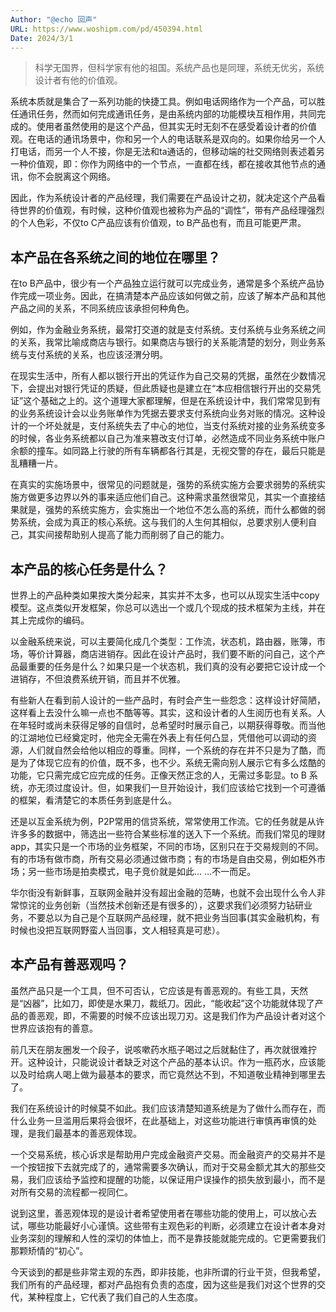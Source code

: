 ```yaml
---
Author: "@echo 回声"
URL: https://www.woshipm.com/pd/450394.html
Date: 2024/3/1
---
```

> 科学无国界，但科学家有他的祖国。系统产品也是同理，系统无优劣，系统设计者有他的价值观。

系统本质就是集合了一系列功能的快捷工具。例如电话网络作为一个产品，可以胜任通讯任务，然而如何完成通讯任务，是由系统内部的功能模块互相作用，共同完成的。使用者虽然使用的是这个产品，但其实无时无刻不在感受着设计者的价值观。在电话的通讯场景中，你和另一个人的电话联系是双向的。如果你给另一个人打电话，而另一个人不接，你是无法和ta通话的，但移动端的社交网络则表述着另一种价值观，即：你作为网络中的一个节点，一直都在线，都在接收其他节点的通讯，你不会脱离这个网络。

因此，作为系统设计者的产品经理，我们需要在产品设计之初，就决定这个产品看待世界的价值观，有时候，这种价值观也被称为产品的“调性”，带有产品经理强烈的个人色彩，不仅to C产品应该有价值观，to B产品也有，而且可能更严肃。

## 本产品在各系统之间的地位在哪里？

在to B产品中，很少有一个产品独立运行就可以完成业务，通常是多个系统产品协作完成一项业务。因此，在搞清楚本产品应该如何做之前，应该了解本产品和其他产品之间的关系，不同系统应该承担何种角色。

例如，作为金融业务系统，最常打交道的就是支付系统。支付系统与业务系统之间的关系，我常比喻成商店与银行。如果商店与银行的关系能清楚的划分，则业务系统与支付系统的关系，也应该泾渭分明。

在现实生活中，所有人都以银行开出的凭证作为自己交易的凭据，虽然在少数情况下，会提出对银行凭证的质疑，但此质疑也是建立在“本应相信银行开出的交易凭证”这个基础之上的。这个道理大家都理解，但是在系统设计中，我们常常见到有的业务系统设计会以业务账单作为凭据去要求支付系统向业务对账的情况。这种设计的一个坏处就是，支付系统失去了中心的地位，当支付系统对接的业务系统变多的时候，各业务系统都以自己为准来篡改支付订单，必然造成不同业务系统中账户余额的撞车。如同路上行驶的所有车辆都各行其是，无视交警的存在，最后只能是乱糟糟一片。

在真实的实施场景中，很常见的问题就是，强势的系统实施方会要求弱势的系统实施方做更多边界以外的事来适应他们自己。这种需求虽然很常见，其实一个直接结果就是，强势的系统实施方，会实施出一个地位不怎么高的系统，而什么都做的弱势系统，会成为真正的核心系统。这与我们的人生何其相似，总要求别人便利自己，其实间接帮助别人提高了能力而削弱了自己的能力。

## 本产品的核心任务是什么？

世界上的产品种类如果按大类分起来，其实并不太多，也可以从现实生活中copy模型。这点类似开发框架，你总可以选出一个或几个现成的技术框架为主线，并在其上完成你的编码。

以金融系统来说，可以主要简化成几个类型：工作流，状态机，路由器，账簿，市场，等价计算器，商店进销存。因此在设计产品时，我们要不断的问自己，这个产品最重要的任务是什么？如果只是一个状态机，我们真的没有必要把它设计成一个进销存，不但浪费系统开销，而且并不优雅。

有些新人在看到前人设计的一些产品时，有时会产生一些怨念：这样设计好简陋，这样看上去没什么嘛一点也不酷等等。其实，这和设计者的人生阅历也有关系。人在年轻时或尚未获得足够的自信时，总希望时时展示自己，以期获得尊敬。而当他的江湖地位已经奠定时，他完全无需在外表上有任何凸显，凭借他可以调动的资源，人们就自然会给他以相应的尊重。同样，一个系统的存在并不只是为了酷，而是为了体现它应有的价值，既不多，也不少。系统无需向别人展示它有多么炫酷的功能，它只需完成它应完成的任务。正像天然正念的人，无需过多彰显。to B 系统，亦无须过度设计。但，如果我们一旦开始设计，我们应该给它找到一个可遵循的框架，看清楚它的本质任务到底是什么。

还是以互金系统为例，P2P常用的信贷系统，常常使用工作流。它的任务就是从许许多多的数据中，筛选出一些符合某些标准的送入下一个系统。而我们常见的理财app，其实只是一个市场的业务框架，不同的市场，区别只在于交易规则的不同。有的市场有做市商，所有交易必须通过做市商；有的市场是自由交易，例如柜外市场；另一些市场是拍卖模式，电子竞价就是如此… …不一而足。

华尔街没有新鲜事，互联网金融并没有超出金融的范畴，也就不会出现什么令人非常惊诧的业务创新（当然技术创新还是有很多的），这要求我们必须努力钻研业务，不要总以为自己是个互联网产品经理，就不把业务当回事(其实金融机构，有时候也没把互联网野蛮人当回事，文人相轻真是可悲）。

## 本产品有善恶观吗？

虽然产品只是一个工具，但不可否认，它应该是有善恶观的。有些工具，天然是“凶器”，比如刀，即使是水果刀，裁纸刀。因此，“能收起”这个功能就体现了产品的善恶观，即，不需要的时候不应该出现刀刃。这是我们作为产品设计者对这个世界应该抱有的善意。

前几天在朋友圈发一个段子，说咳嗽药水瓶子喝过之后就黏住了，再次就很难拧开。这种设计，只能说设计者缺乏对这个产品的基本认识。作为一瓶药水，应该能以及时给病人喝上做为最基本的要求，而它竟然达不到，不知道敬业精神到哪里去了。

我们在系统设计的时候莫不如此。我们应该清楚知道系统是为了做什么而存在，而什么业务一旦滥用后果将会很坏，在此基础上，对这些功能进行审慎再审慎的处理，是我们最基本的善恶观体现。

一个交易系统，核心诉求是帮助用户完成金融资产交易。而金融资产的交易并不是一个按钮按下去就完成了的，通常需要多次确认，而对于交易金额尤其大的那些交易，我们应该给予监控和提醒的功能，以保证用户误操作的损失放到最小，而不是对所有交易的流程都一视同仁。

说到这里，善恶观体现的是设计者希望使用者在哪些功能的使用上，可以放心去试，哪些功能最好小心谨慎。这些带有主观色彩的判断，必须建立在设计者本身对业务深刻的理解和人性的深切的体恤上，而不是靠技能就能完成的。它更需要我们那颗矫情的“初心”。

今天谈到的都是些非常主观的东西，即非技能，也非所谓的行业干货，但我希望，我们所有的产品经理，都对产品抱有负责的态度，因为这些是我们对这个世界的交代，某种程度上，它代表了我们自己的人生态度。